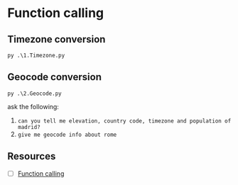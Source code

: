 # Function calling

## Timezone conversion
```poweshell
py .\1.Timezone.py
```

## Geocode conversion
```poweshell
py .\2.Geocode.py
```

ask the following:
1. `can you tell me elevation, country code, timezone and population of madrid?`
2. `give me geocode info about rome`


## Resources
- [ ] [Function calling](https://learn.microsoft.com/en-us/azure/ai-services/openai/how-to/function-calling)